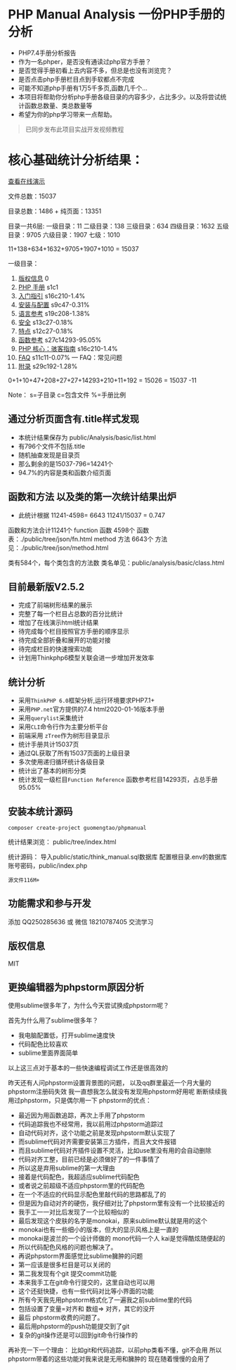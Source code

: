 
PHP Manual Analysis 一份PHP手册的分析
===============

* PHP7.4手册分析报告
* 作为一名phper，是否没有通读过php官方手册？
* 是否觉得手册初看上去内容不多，但总是也没有浏览完？
* 是否点击php手册栏目点到手软都点不完成
* 可能不知道php手册有1万5千多页,函数几千个...
* 本项目将帮助你分析php手册各级目录的内容多少，占比多少。以及将尝试统计函数总数量、类总数量等
* 希望为你的php学习带来一点帮助。

> 已同步发布此项目实战开发视频教程

# 核心基础统计分析结果： 
 
[查看在线演示](http://rinuo.gitee.io/phpmanual/public/tree/index.html)

文件总数：15037

目录总数：1486 + 纯页面：13351

目录一共6层:
    一级目录：11
    二级目录：138
    三级目录：634
    四级目录：1632
    五级目录：9705
    六级目录：1907
    七级：1010


 
11+138+634+1632+9705+1907+1010 = 15037


一级目录：
 
1.  [版权信息](https://www.php.net/manual/zh/copyright.php) 0
2.  [PHP 手册](https://www.php.net/manual/zh/manual.php) s1c1
3.  [入门指引](https://www.php.net/manual/zh/getting-started.php) s16c210-1.4%
4.  [安装与配置](https://www.php.net/manual/zh/install.php) s9c47-0.31%
5.  [语言参考](https://www.php.net/manual/zh/langref.php) s19c208-1.38%
6.  [安全](https://www.php.net/manual/zh/security.php) s13c27-0.18%
7.  [特点](https://www.php.net/manual/zh/features.php) s12c27-0.18%
8.  [函数参考](https://www.php.net/manual/zh/funcref.php) s27c14293-95.05%
9.  [PHP 核心：骇客指南](https://www.php.net/manual/zh/internals2.php) s16c210-1.4%
10.  [FAQ](https://www.php.net/manual/zh/faq.php) s11c11-0.07% — FAQ：常见问题
11.  [附录](https://www.php.net/manual/zh/appendices.php) s29c192-1.28%


0+1+10+47+208+27+27+14293+210+11+192 = 15026 = 15037 -11

Note： s=子目录 c=包含文件 %=手册比例

## 通过分析页面含有.title样式发现
 - 本统计结果保存为 public/Analysis/basic/list.html
 - 有796个文件不包括.title
 - 随机抽查发现是目录页
 - 那么剩余的是15037-796=14241个
 - 94.7%的内容是类和函数介绍页面


##  函数和方法 以及类的第一次统计结果出炉

- 此统计根据 11241-4598= 6643
11241/15037 = 0.747

函数和方法合计11241个
function 函数 4598个
 函数表：./public/tree/json/fn.html
method 方法  6643个 
  方法见：./public/tree/json/method.html
  
类有584个，每个类包含的方法数
 类名单见：public/analysis/basic/class.html

## 目前最新版V2.5.2
* 完成了前端树形结果的展示
* 完整了每一个栏目占总数的百分比统计
* 增加了在线演示html统计结果
* 待完成每个栏目按照官方手册的顺序显示
* 待完成全部折叠和展开的功能对接
* 待完成栏目的快速搜索功能
* 计划用Thinkphp6模型关联会进一步增加开发效率

## 统计分析

* 采用`ThinkPHP 6.0`框架分析,运行环境要求PHP7.1+
* 采用`PHP.net`官方提供的7.4 html2020-01-16版本手册
* 采用`querylist`采集统计
* 采用`CLI`命令行作为主要分析平台
* 前端采用 `zTree`作为树形目录显示
* 统计手册共计15037页
* 通过QL获取了所有15037页面的上级目录
* 多次使用递归循环统计各级目录
* 统计出了基本的树形分类
* 统计发现一级栏目`Function Reference` 函数参考栏目14293页，占总手册95.05%


## 安装本统计源码

~~~
composer create-project guomengtao/phpmanual
~~~

统计结果浏览： public/tree/index.html

统计源码：
 导入public/static/think_manual.sql数据库
配置根目录.env的数据库账号密码，public/index.php

~~~
源文件116M+
~~~

  

## 功能需求和参与开发

添加 QQ250285636 或 微信 18210787405 交流学习

## 版权信息

MIT
 
 
 ## 更换编辑器为phpstorm原因分析
 
 使用sublime很多年了，为什么今天尝试换成phpstorm呢？
 
 首先为什么用了sublime很多年？
 - 我电脑配置低，打开sublime速度快
 - 代码配色比较喜欢
 - sublime里面界面简单
 
 以上这三点对于基本的一些快速编程调试工作还是很高效的
 
 昨天还有人问phpstorm设置背景图的问题，
 以及qq群里最近一个月大量的phpstorm注册码失效
 我一直想我怎么就没有发现用phpstorm好用呢
 断断续续我用过phpstorm，只是偶尔用一下
 phpstorm的优点：
 - 最近因为用函数追踪，再次上手用了phpstorm
 - 代码追踪我也不经常用，我以前用过phpstorm追踪过
 - 自动代码对齐，这个功能之前是发现phpstorm默认实现了
 - 而sublime代码对齐需要安装第三方插件，而且大文件报错
 - 而且sublime代码对齐插件设置不灵活，比如use里没有用的会自动删除
 - 代码对齐工整，目前已经是必须做好了的一件事情了
 - 所以这是弃用sublime的第一大理由
 - 接着是代码配色，我超适应sublime代码配色
 - 或者说之前超级不适应phpstorm里的代码配色
 - 在一个不适应的代码显示配色里敲代码的思路都乱了的
 - 但是因为自动对齐的硬伤，我仔细对比了phpstorm里有没有一个比较接近的
 - 我手工一一对比后发现了一个比较相似的
 - 最后发现这个皮肤的名字是monokai，原来sublime默认就是用的这个
 - monokai也有一些细小的版本，但大的显示风格上是一直的
 - monokai是波兰的一个设计师做的 mono代码一个人 kai是觉得酷炫随便起的
 - 所以代码配色风格的问题也解决了。
 - 再说phpstorm界面感觉比sublime臃肿的问题
 - 第一应该是很多栏目是可以关闭的
 - 第二我发现有个git 提交commit功能
 - 本来我手工在git命令行提交的，这里自动也可以用
 - 这个还挺快捷，也有一些代码对比等小界面的功能
 - 所有今天我先用phpstorm格式化了一遍我之前sublime里的代码
 - 包括设置了变量=对齐和 数组=> 对齐，其它的没开
 - 最后 phpstorm收费的问题了。
 - 最后用phpstorm的push功能提交到了git
 - 复杂的git操作还是可以回到git命令行操作的
 
再补充一下一个理由：
比如git和代码追踪，以前php类看不懂，git不会用
所以phpstorm带着的这些功能对我来说是无用和臃肿的
现在随着慢慢的会用了
 
 